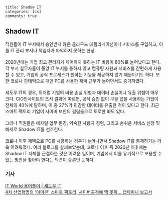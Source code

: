 ```
title: Shadow IT
categories: [cs]
comments: true
```
## Shadow IT
직원들이 IT 부서에서 승인받지 않은 클라우드 애플리케이션이나 서비스를 구입하고, 이를 IT 관리 부서나 책임자가 파악하지 못하는 현상.
<br/><br/>
2020년에는 기업 최고 관리자가 제어하지 못하는 IT 비용이 80%로 늘어났다고 한다. 각 부서 실무자들이 중앙 IT 부서를 통하지 않고 컴퓨팅 자원과 서비스를 간편하게 사용할 수 있고, 기업의 공식 프로세스가 원하는 기능을 제공하지 않기 때문이기도 하다. 또한 코로나 판데믹으로 개인 PC를 사용한 재택 근무가 늘어면서도 증가하였다.
<br><br>
섀도우 IT의 경우, 위처럼 기업의 비용 손실 위험과 데이터 손실이나 유출 위험이 매우 크다. CIO인사이트의 조사 결과에 따르면, 공식 승인 없이 구글 앱을 사용하는 기업이 전체의 40%에 달하며, 이 중 27%가 민감한 데이터를 유출한 적이 있다고 한다. 최근 스마트 팩토리 기업이 사이버 보안의 걸림돌으로 토로한 바도 있다.
<br><br>
그러나 직원들은 에자일 업무 환경, 익숙한 사용자 경험, 그리고 손쉬운 서비스 신청 및 해제로 Shadow IT를 선호한다.
<br><br>
코로나 이후 재택으로 PC를 사용하는 경우가 늘어나면서 Shadow IT를 통제하기는 더욱 어려워졌다. 여러 블로그를 살펴보았는데, 코로나 이후 즉 2020년 이후에는 Shadow IT 자체를 근절하는 것은 어려운 일이며, 기업에서 이를 유기적으로 포용할 수 있는 방안을 찾아야 한다는 의견이 중론인 듯하다.

### 기사
[IT World 용어풀이 | 섀도우 IT](https://www.itworld.co.kr/news/105209)<br>
[4차 산업혁명의 '아이콘' 스마트 팩토리, 사이버공격에 맥 못춰… 캡제미니 보고서](https://www.ciokorea.com/news/243624)